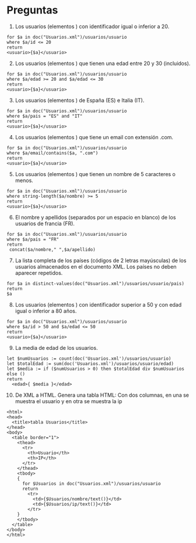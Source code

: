 # Preguntas

1. Los usuarios (elementos <usuario>) con identificador igual o inferior a 20.
>
```
for $a in doc("Usuarios.xml")/usuarios/usuario
where $a/id <= 20
return
<usuario>{$a}</usuario>
```
>
2. Los usuarios (elementos <usuario>) que tienen una edad entre 20 y 30 (incluidos).
>
```
for $a in doc("Usuarios.xml")/usuarios/usuario
where $a/edad >= 20 and $a/edad <= 30
return
<usuario>{$a}</usuario>
```
>
3. Los usuarios (elementos <usuario>) de España (ES) e Italia (IT).
>
```
for $a in doc("Usuarios.xml")/usuarios/usuario
where $a/pais = "ES" and "IT"
return
<usuario>{$a}</usuario>
```
>
4. Los usuarios (elementos <usuario>) que tiene un email con extensión .com.
>
```
for $a in doc("Usuarios.xml")/usuarios/usuario
where $a/email/contains($a, ".com")
return
<usuario>{$a}</usuario>
```
>
5. Los usuarios (elementos <usuario>) que tienen un nombre de 5 caracteres o menos.
>
```
for $a in doc("Usuarios.xml")/usuarios/usuario
where string-length($a/nombre) >= 5
return
<usuario>{$a}</usuario>
```
>
6. El nombre y apellidos (separados por un espacio en blanco) de los usuarios de francia (FR).
>
```
for $a in doc("Usuarios.xml")/usuarios/usuario
where $a/pais = "FR"
return
 concat($a/nombre," ",$a/apellido)
```
>
7. La lista completa de los países (códigos de 2 letras mayúsculas) de los usuarios almacenados en el documento XML. Los países no deben aparecer repetidos.
>
```
for $a in distinct-values(doc("Usuarios.xml")/usuarios/usuario/pais)
return
$a
```
>
8. Los usuarios (elementos <usuario>) con identificador superior a 50 y con edad igual o inferior a 80 años.
>
```
for $a in doc("Usuarios.xml")/usuarios/usuario
where $a/id > 50 and $a/edad <= 50
return
<usuario>{$a}</usuario>
```
9. La media de edad de los usuarios.
>
```
let $numUsuarios := count(doc('Usuarios.xml')/usuarios/usuario)
let $totalEdad := sum(doc('Usuarios.xml')/usuarios/usuario/edad)
let $media := if ($numUsuarios > 0) then $totalEdad div $numUsuarios else ()
return 
  <edad>{ $media }</edad>
```
>
10. De XML a HTML. Genera una tabla HTML: Con dos columnas, en una se muestra el usuario y en otra se muestra la ip
>
```
<html>
<head>
  <title>tabla Usuarios</title>
</head>
<body>
  <table border="1">
    <thead>
      <tr>
        <th>Usuario</th>
        <th>IP</th>
      </tr>
    </thead>
    <tbody>
    {
      for $Usuarios in doc("Usuarios.xml")/usuarios/usuario
      return 
        <tr>
          <td>{$Usuarios/nombre/text()}</td>
          <td>{$Usuarios/ip/text()}</td>
        </tr>
    }
    </tbody>
  </table>
</body>
</html>
```
